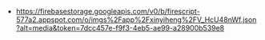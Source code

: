 - https://firebasestorage.googleapis.com/v0/b/firescript-577a2.appspot.com/o/imgs%2Fapp%2Fxinyiheng%2FV_HcU48nWf.json?alt=media&token=7dcc457e-f9f3-4eb5-ae99-a28900b539e8
